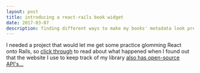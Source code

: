 ```yaml
---
layout: post
title: introducing a react-rails book widget
date: 2017-03-07
description: finding different ways to make my books' metadata look pretty is one of my favorite things to do
---
```

I needed a project that would let me get some practice glomming React onto Rails, so [click through](/projects/2_rails-react-lt-clone) to read about what happened when I found out that the website I use to keep track of my library [also has open-source API's...](/projects/2_rails-react-lt-clone)
